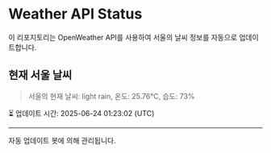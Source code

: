 
# Weather API Status

이 리포지토리는 OpenWeather API를 사용하여 서울의 날씨 정보를 자동으로 업데이트합니다.

## 현재 서울 날씨
> 서울의 현재 날씨: light rain, 온도: 25.76°C, 습도: 73%

⏳ 업데이트 시간: 2025-06-24 01:23:02 (UTC)

---
자동 업데이트 봇에 의해 관리됩니다.

